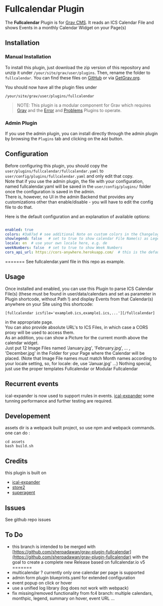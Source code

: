 # Fullcalendar Plugin

The **Fullcalendar** Plugin is for [Grav CMS](http://github.com/getgrav/grav). It reads an ICS Calendar File and shows Events in a monthly Calendar Widget on your Page(s)

## Installation

### Manual Installation

To install this plugin, just download the zip version of this repository and unzip it under `/your/site/grav/user/plugins`. Then, rename the folder to `fullcalendar`. You can find these files on [GitHub](https://github.com/wernerjoss/grav-plugin-fullcalendar) or via [GetGrav.org](https://getgrav.org/downloads/plugins).

You should now have all the plugin files under

    /your/site/grav/user/plugins/fullcalendar
    
> NOTE: This plugin is a modular component for Grav which requires [Grav](http://github.com/getgrav/grav) and the [Error](https://github.com/getgrav/grav-plugin-error) and [Problems](https://github.com/getgrav/grav-plugin-problems) Plugins to operate.

### Admin Plugin

If you use the admin plugin, you can install directly through the admin plugin by browsing the `Plugins` tab and clicking on the `Add` button.

## Configuration

Before configuring this plugin, you should copy the `user/plugins/fullcalendar/fullcalendar.yaml` to `user/config/plugins/fullcalendar.yaml` and only edit that copy.  
Note that if you use the admin plugin, the file with your configuration, named fullcalendar.yaml will be saved in the `user/config/plugins/` folder once the configuration is saved in the admin.  
There is, however, no UI in the admin Backend that provides any customizations other than enable/disable - you will have to edit the config file to do that.

Here is the default configuration and an explanation of available options:

```yaml

enabled: true
colors: #3a87ad # see additional Note on custom colors in the Changelog
showlegend: false   # set to true to show calendar File Name(s) as Legend below grid
locale: en  # use your own locale here, e.g. de
weekNumbers: false  # set to true to show Week Numbers
cors_api_url: https://cors-anywhere.herokuapp.com/  # this is the default value, change if you like to use another

```
=======
See fullcalendar.yaml file in this repo as example.

## Usage

Once installed and enabled, you can use this Plugin to parse ICS Calendar File(s) (these must be found in user/data/calendars and set as parameter in Plugin shortcode, without Path !) and display Events from that Calendar(s) anywhere on your Site using this shortcode:

    [fullcalendar icsfile='example0.ics,example1.ics,...'][/fullcalendar]
    
in the appropriate page.  
You can also provide absolute URL's to ICS Files, in which case a CORS proxy will be used to access them.  
As an addition, you can show a Picture for the current month above the calendar widget.  
Just put 12 Image Files named 'January.jpg', 'February.jpg', ... , 'December.jpg' in the Folder for your Page where the Calendar will be placed.
(Note that Image File names must match Month names according to your locale setting, so, for locale: de, use 'Januar.jpg' ...)
Nothing special, just use the proper templates Fullcalendar or Modular Fullcalendar

## Recurrent events

ical-expander is now used to support rrules in events. [ical-expander](https://github.com/mifi/ical-expander)
some tunning performance and further testing are required.

## Developement

assets dir is a webpack built project, so use npm and webpack commands.
one can do :
```
cd assets
bash build.sh
```

## Credits

this plugin is built on 
 * [ical-expander](https://github.com/mifi/ical-expander)
 * [store2](https://www.npmjs.com/package/store2)
 * [superagent](https://www.npmjs.com/package/superagent)

## Issues

See github repo issues

## To Do

* this branch is intended to be merged with [https://github.com/sherpadawan/grav-plugin-fullcalendar](https://github.com/sherpadawan/grav-plugin-fullcalendar) with the goal to create a complete new Release based on fullcalendar.io v5
=======
 * multicalendar ? currently only one calendar per page is supported
 * admin form plugin blueprints.yaml for extended configuration 
 * event popup on click or hover
 * use a unified log library (log does not work with webpack) 
 * fix missing/removed functionality from fc4 branch: multiple calendars, monthpic, legend, summary on hover, event URL ...
